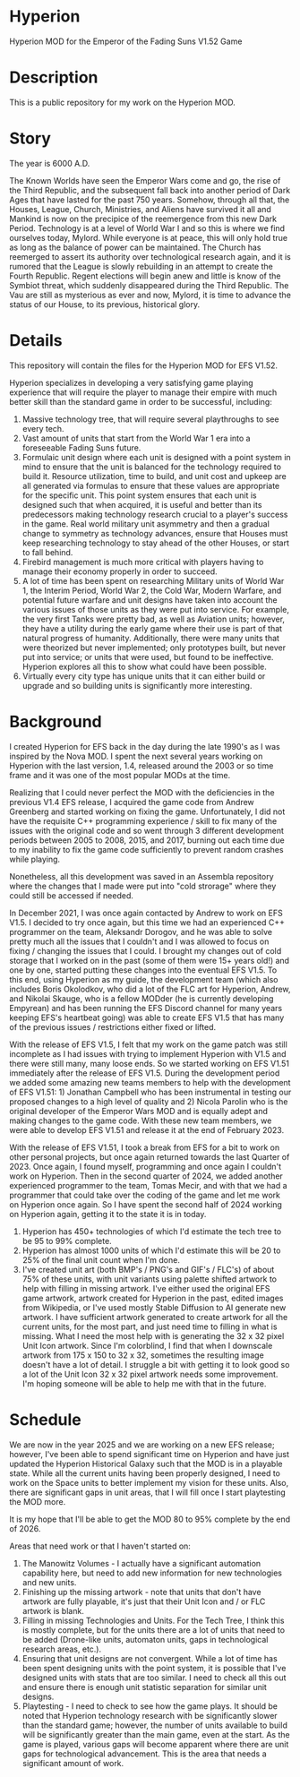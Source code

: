 # Hyperion
Hyperion MOD for the Emperor of the Fading Suns V1.52 Game

# Description
This is a public repository for my work on the Hyperion MOD.

# Story

The year is 6000 A.D.

The Known Worlds have seen the Emperor Wars come and go, the rise of the Third Republic, and the subsequent fall back into another period of Dark Ages that have lasted for the past 750 years. Somehow, through all that, the Houses, League, Church, Ministries, and Aliens have survived it all and Mankind is now on the precipice of the reemergence from this new Dark Period. Technology is at a level of World War I and so this is where we find ourselves today, Mylord. While everyone is at peace, this will only hold true as long as the balance of power can be maintained. The Church has reemerged to assert its authority over technological research again, and it is rumored that the League is slowly rebuilding in an attempt to create the Fourth Republic. Regent elections will begin anew and little is know of the Symbiot threat, which suddenly disappeared during the Third Republic. The Vau are still as mysterious as ever and now, Mylord, it is time to advance the status of our House, to its previous, historical glory.

# Details
This repository will contain the files for the Hyperion MOD for EFS V1.52.

Hyperion specializes in developing a very satisfying game playing experience that will require the player to manage their empire with much better skill than the standard game in order to be successful, including:

1. Massive technology tree, that will require several playthroughs to see every tech.
2. Vast amount of units that start from the World War 1 era into a foreseeable Fading Suns future.
3. Formulaic unit design where each unit is designed with a point system in mind to ensure that the unit is balanced for the technology required to build it. Resource utilization, time to build, and unit cost and upkeep are all generated via formulas to ensure that these values are appropriate for the specific unit. This point system ensures that each unit is designed such that when acquired, it is useful and better than its predecessors making technology research crucial to a player's success in the game. Real world military unit asymmetry and then a gradual change to symmetry as technology advances, ensure that Houses must keep researching technology to stay ahead of the other Houses, or start to fall behind.
4. Firebird management is much more critical with players having to manage their economy properly in order to succeed.
5. A lot of time has been spent on researching Military units of World War 1, the Interim Period, World War 2, the Cold War, Modern Warfare, and potential future warfare and unit designs have taken into account the various issues of those units as they were put into service. For example, the very first Tanks were pretty bad, as well as Aviation units; however, they have a utility during the early game where their use is part of that natural progress of humanity. Additionally, there were many units that were theorized but never implemented; only prototypes built, but never put into service; or units that were used, but found to be ineffective. Hyperion explores all this to show what could have been possible.
6. Virtually every city type has unique units that it can either build or upgrade and so building units is significantly more interesting.

# Background
I created Hyperion for EFS back in the day during the late 1990's as I was inspired by the Nova MOD. I spent the next several years working on Hyperion with the last version, 1.4, released around the 2003 or so time frame and it was one of the most popular MODs at the time.

Realizing that I could never perfect the MOD with the deficiencies in the previous V1.4 EFS release, I acquired the game code from Andrew Greenberg and started working on fixing the game. Unfortunately, I did not have the requisite C++ programming experience / skill to fix many of the issues with the original code and so went through 3 different development periods between 2005 to 2008, 2015, and 2017, burning out each time due to my inability to fix the game code sufficiently to prevent random crashes while playing.

Nonetheless, all this development was saved in an Assembla repository where the changes that I made were put into "cold strorage" where they could still be accessed if needed.

In December 2021, I was once again contacted by Andrew to work on EFS V1.5. I decided to try once again, but this time we had an experienced C++ programmer on the team, Aleksandr Dorogov, and he was able to solve pretty much all the issues that I couldn't and I was allowed to focus on fixing / changing the issues that I could. I brought my changes out of cold storage that I worked on in the past (some of them were 15+ years old!) and one by one, started putting these changes into the eventual EFS V1.5. To this end, using Hyperion as my guide, the development team (which also includes Boris Okolodkov, who did a lot of the FLC art for Hyperion, Andrew, and Nikolai Skauge, who is a fellow MODder (he is currently developing Empyrean) and has been running the EFS Discord channel for many years keeping EFS's heartbeat going) was able to create EFS V1.5 that has many of the previous issues / restrictions either fixed or lifted.

With the release of EFS V1.5, I felt that my work on the game patch was still incomplete as I had issues with trying to implement Hyperion with V1.5 and there were still many, many loose ends. So we started working on EFS V1.51 immediately after the release of EFS V1.5. During the development period we added some amazing new teams members to help with the development of EFS V1.51: 1) Jonathan Campbell who has been instrumental in testing our proposed changes to a high level of quality and 2) Nicola Parolin who is the original developer of the Emperor Wars MOD and is equally adept and making changes to the game code. With these new team members, we were able to develop EFS V1.51 and release it at the end of February 2023.

With the release of EFS V1.51, I took a break from EFS for a bit to work on other personal projects, but once again returned towards the last Quarter of 2023. Once again, I found myself, programming and once again I couldn't work on Hyperion. Then in the second quarter of 2024, we added another experienced programmer to the team, Tomas Mecir, and with that we had a programmer that could take over the coding of the game and let me work on Hyperion once again. So I have spent the second half of 2024 working on Hyperion again, getting it to the state it is in today.

1. Hyperion has 450+ technologies of which I'd estimate the tech tree to be 95 to 99% complete.
2. Hyperion has almost 1000 units of which I'd estimate this will be 20 to 25% of the final unit count when I'm done.
3. I've created unit art (both BMP's / PNG's and GIF's / FLC's) of about 75% of these units, with unit variants using palette shifted artwork to help with filling in missing artwork. I've either used the original EFS game artwork, artwork created for Hyperion in the past, edited images from Wikipedia, or I've used mostly Stable Diffusion to AI generate new artwork. I have sufficient artwork generated to create artwork for all the current units, for the most part, and just need time to filling in what is missing. What I need the most help with is generating the 32 x 32 pixel Unit Icon artwork. Since I'm colorblind, I find that when I downscale artwork from 175 x 150 to 32 x 32, sometimes the resulting image doesn't have a lot of detail. I struggle a bit with getting it to look good so a lot of the Unit Icon 32 x 32 pixel artwork needs some improvement. I'm hoping someone will be able to help me with that in the future.

# Schedule

We are now in the year 2025 and we are working on a new EFS release; however, I've been able to spend significant time on Hyperion and have just updated the Hyperion Historical Galaxy such that the MOD is in a playable state. While all the current units having been properly designed, I need to work on the Space units to better implement my vision for these units. Also, there are significant gaps in unit areas, that I will fill once I start playtesting the MOD more.

It is my hope that I'll be able to get the MOD 80 to 95% complete by the end of 2026.

Areas that need work or that I haven't started on:

1. The Manowitz Volumes - I actually have a significant automation capability here, but need to add new information for new technologies and new units.
2. Finishing up the missing artwork - note that units that don't have artwork are fully playable, it's just that their Unit Icon and / or FLC artwork is blank.
3. Filling in missing Technologies and Units. For the Tech Tree, I think this is mostly complete, but for the units there are a lot of units that need to be added (Drone-like units, automaton units, gaps in technological research areas, etc.).
4. Ensuring that unit designs are not convergent. While a lot of time has been spent designing units with the point system, it is possible that I've designed units with stats that are too similar. I need to check all this out and ensure there is enough unit statistic separation for similar unit designs.
5. Playtesting - I need to check to see how the game plays. It should be noted that Hyperion technology research with be significantly slower than the standard game; however, the number of units available to build will be significantly greater than the main game, even at the start. As the game is played, various gaps will become apparent where there are unit gaps for technological advancement. This is the area that needs a significant amount of work.